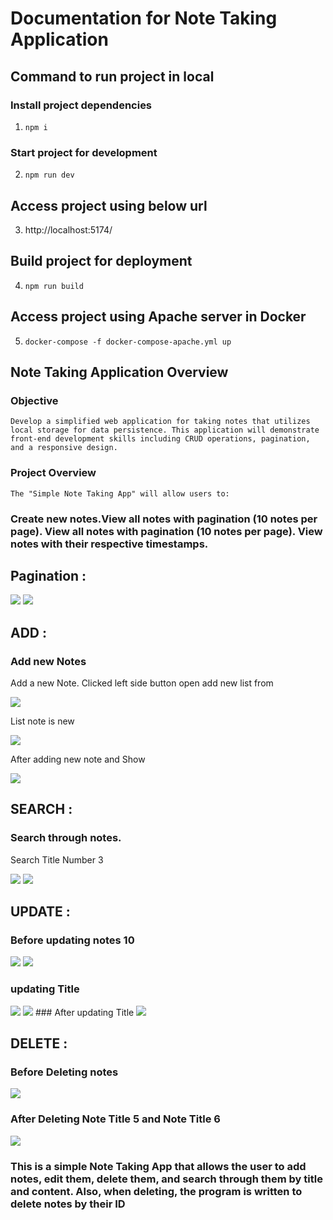 
# Documentation for Note Taking Application

## Command to run project in local  

### Install project dependencies
1. ```npm i``` 

### Start project for development
2. ```npm run dev```

## Access project using below url
3. http://localhost:5174/

## Build project for deployment
4. ```npm run build```

## Access project using Apache server in Docker
5. ```docker-compose -f docker-compose-apache.yml up```


## Note Taking Application Overview

### Objective
    Develop a simplified web application for taking notes that utilizes local storage for data persistence. This application will demonstrate front-end development skills including CRUD operations, pagination, and a responsive design.

### Project Overview
    The "Simple Note Taking App" will allow users to:
    
   
### Create new notes.View all notes with pagination (10 notes per page). View all notes with pagination (10 notes per page). View notes with their respective timestamps. 

## Pagination :

<img src="./src/image/Screenshots/showNotes1.png">

<img src="./src/image/Screenshots/showNotes2.png">

## ADD :

### Add new Notes

<p>Add a new Note. Clicked left side button open add new list from</p>

<img src="./src/image/Screenshots/addNote3.png">

<p>List note is new</p>

<img src="./src/image/Screenshots/addNote2.png">

<p>After adding new note and Show</p>

<img src="./src/image/Screenshots/addNote1.png">


## SEARCH :

### Search through notes.

<p>Search Title Number 3 </p>

<img src="./src/image/Screenshots/searchNote1.png">

<img src="./src/image/Screenshots/searchNote2.png">

## UPDATE :

### Before updating notes 10

<img src="./src/image/Screenshots/Update0.png">
<img src="./src/image/Screenshots/Update1.png"> 

### updating  Title 
<img src="./src/image/Screenshots/Update2.png"> 
<img src="./src/image/Screenshots/Update3.png"> 
### After updating Title
<img src="./src/image/Screenshots/image23.png">

## DELETE :

### Before Deleting notes
<img src="./src/image/Screenshots/deleteNote1.png">

### After Deleting Note Title 5 and Note Title 6
<img src="./src/image/Screenshots/deleteNote2.png">



### This is a simple Note Taking App that allows the user to add notes, edit them, delete them, and search through them by title and content. Also, when deleting, the program is written to delete notes by their ID